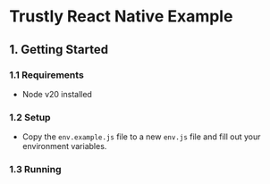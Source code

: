 # Trustly React Native Example

## 1. Getting Started

### 1.1 Requirements

- Node v20 installed

### 1.2 Setup

- Copy the `env.example.js` file to a new `env.js` file and fill out your environment variables.

### 1.3 Running
